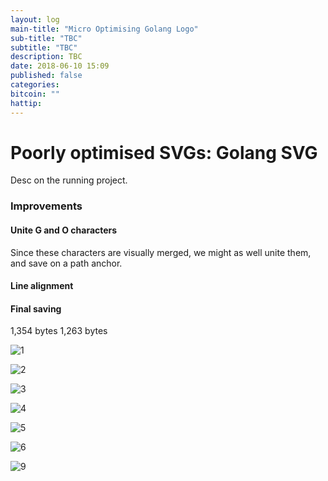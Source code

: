 ```yaml
---
layout: log
main-title: "Micro Optimising Golang Logo"
sub-title: "TBC"
subtitle: "TBC"
description: TBC
date: 2018-06-10 15:09
published: false
categories: 
bitcoin: ""
hattip: 
---
```


# Poorly optimised SVGs: Golang SVG

Desc on the running project. 

### Improvements

#### Unite G and O characters

Since these characters are visually merged, we might as well unite them, and save on a path anchor. 

#### Line alignment



#### Final saving

1,354 bytes
1,263 bytes

![1](http://127.0.0.1:4000/get/micro-optimising-go-logo/1-original.png)

![2](http://127.0.0.1:4000/get/micro-optimising-go-logo/2-rough-alignment.png)

![3](http://127.0.0.1:4000/get/micro-optimising-go-logo/3-rough-alignment.png)

![4](http://127.0.0.1:4000/get/micro-optimising-go-logo/4-rough-alignment.png)

![5](http://127.0.0.1:4000/get/micro-optimising-go-logo/5-rough-alignment.png)

![6](http://127.0.0.1:4000/get/micro-optimising-go-logo/6-rough-alignment.png)

![9](http://127.0.0.1:4000/get/micro-optimising-go-logo/9-third-pass.png)
